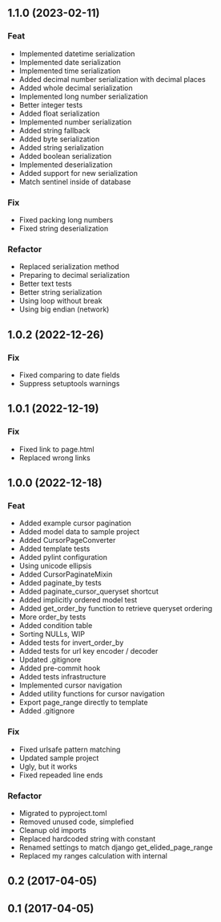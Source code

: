 ## 1.1.0 (2023-02-11)

### Feat

- Implemented datetime serialization
- Implemented date serialization
- Implemented time serialization
- Added decimal number serialization with decimal places
- Added whole decimal serialization
- Implemented long number serialization
- Better integer tests
- Added float serialization
- Implemented number serialization
- Added string fallback
- Added byte serialization
- Added string serialization
- Added boolean serialization
- Implemented deserialization
- Added support for new serialization
- Match sentinel inside of database

### Fix

- Fixed packing long numbers
- Fixed string deserialization

### Refactor

- Replaced serialization method
- Preparing to decimal serialization
- Better text tests
- Better string serialization
- Using loop without break
- Using big endian (network)

## 1.0.2 (2022-12-26)

### Fix

- Fixed comparing to date fields
- Suppress setuptools warnings

## 1.0.1 (2022-12-19)

### Fix

- Fixed link to page.html
- Replaced wrong links

## 1.0.0 (2022-12-18)

### Feat

- Added example cursor pagination
- Added model data to sample project
- Added CursorPageConverter
- Added template tests
- Added pylint configuration
- Using unicode ellipsis
- Added CursorPaginateMixin
- Added paginate_by tests
- Added paginate_cursor_queryset shortcut
- Added implicitly ordered model test
- Added get_order_by function to retrieve queryset ordering
- More order_by tests
- Added condition table
- Sorting NULLs, WIP
- Added tests for invert_order_by
- Added tests for url key encoder / decoder
- Updated .gitignore
- Added pre-commit hook
- Added tests infrastructure
- Implemented cursor navigation
- Added utility functions for cursor navigation
- Export page_range directly to template
- Added .gitignore

### Fix

- Fixed urlsafe pattern matching
- Updated sample project
- Ugly, but it works
- Fixed repeaded line ends

### Refactor

- Migrated to pyproject.toml
- Removed unused code, simplefied
- Cleanup old imports
- Replaced hardcoded string with constant
- Renamed settings to match django get_elided_page_range
- Replaced my ranges calculation with internal

## 0.2 (2017-04-05)

## 0.1 (2017-04-05)
